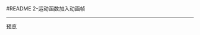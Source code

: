 ﻿#README
2-运动函数加入动画帧

---
[预览][1]


  [1]: https://helloforrestworld.github.io/javascriptLab/封装运动函数/2-运动函数加入动画帧.html